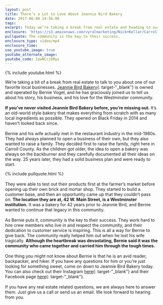 ```yaml
---
layout: post
title: There’s a Lot to Love About Jeannie Bird Bakery
date: 2017-06-08 14:56:00
tags:
excerpt: Today we’re taking a break from real estate and heading to our favorite bakery. Stay tuned to learn more about Jeannie Bird Bakery.
enclosure: 'https://s3.amazonaws.com/vyralmarketing/Nick+Kellar/CarrollCounty+Real+Estate+Jeannie+Bird+Bakery.mp4'
pullquote: The community is the key to their success.
enclosure_type: video/mp4
enclosure_time:
use_youtube_image: true
youtube_alternate_image:
youtube_code: IpwNCcjbMys
---
```



{% include youtube.html %}

We’re taking a bit of a break from real estate to talk to you about one of our favorite local businesses. [Jeannie Bird Bakery](https://www.jeanniebird.com/){: target-"_blank"} is owned and operated by Bernie Vogel, and he has graciously joined us to tell us about his story, his business, and his love for the Westminster community.
<br>
<br>**If you’ve never visited Jeannie Bird Bakery before, you’re missing out.** It’s an old-world style bakery that makes everything from scratch with as many local ingredients as possible. They opened on Black Friday in 2014 and haven’t looked back since.
<br>
<br>Bernie and his wife actually met in the restaurant industry in the mid-1980s. They had always planned to open a business of their own, but they also wanted to raise a family. They decided first to raise the family, right here in Carroll County. As the children got older, the idea to open a bakery was always on the backburner and they carefully documented all their ideas on the way. 25 years later, they had a solid business plan and were ready to start.

{% include pullquote.html %}
<br>
<br>They were able to test out their products first at the farmer’s market before opening up their own brick and mortar shop. They started to build a customer base, and then an opportunity came up that they couldn’t pass on. **The location they are at, 42 W. Main Street, is a Westminster institution.** It was a bakery for 42 years prior to Jeannie Bird, and Bernie wanted to continue that legacy in this community.
<br>
<br>As Bernie puts it, community is the key to their success. They work hard to hire crew members who live in and respect the community, and their dedication to customer service is inspiring. This is all a way for Bernie to give back. The community really helped him out when he lost his wife tragically. **Although the heartbreak was devastating, Bernie said it was the community who came together and carried him through the tough times.**
<br>
<br>One thing you might not know about Bernie is that he is an avid reader, backpacker, and hiker. If you have any questions for him or you’re just looking for something sweet, come on down to Jeannie Bird Bakery today. You can also check out their Instagram [here](https://www.instagram.com/jeanniebirdbaking/){: target-"_blank"} and their Facebook page [here](https://www.facebook.com/jeanniebirdbakingcompany/?ref=hl){: target-"_blank"}.
<br>
<br>If you have any real estate related questions, we are always here to answer them. Just give us a call or send us an email. We look forward to hearing from you.